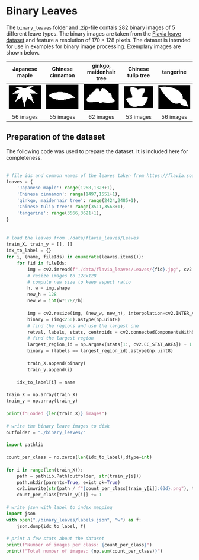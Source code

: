 # Binary Leaves
The `binary_leaves` folder and .zip-file contais 282 binary images of 5 different leave types. 
The binary images are taken from the [Flavia leave dataset](https://flavia.sourceforge.net/) and feature a resolution of $170 \times 128$ pixels. The dataset is intended for use in examples for binary image processing.
Exemplary images are shown below. 

|  Japanese maple |  Chinese cinnamon  | ginkgo, maidenhair tree | Chinese tulip tree | tangerine |
| :-: | :-: | :-: | :-: | :-: |
| ![a Japanes maple leave](/binary_leaves/0/000.png) | ![a Chinese cinnamon leave](/binary_leaves/1/000.png) | ![a ginkgo, maidenhair tree leave](/binary_leaves/2/000.png) | ![a Chinese tulip tree leave](/binary_leaves/3/000.png) | ![a tangerine leave](/binary_leaves/4/000.png) |
| 56 images | 55 images | 62 images | 53 images | 56 images |

## Preparation of the dataset

The following code was used to prepare the dataset. It is included here for completeness. 

```python

# file ids and common names of the leaves taken from https://flavia.sourceforge.net/
leaves = {
    'Japanese maple': range(1268,1323+1),
    'Chinese cinnamon': range(1497,1551+1),
    'ginkgo, maidenhair tree': range(2424,2485+1),
    'Chinese tulip tree': range(3511,3563+1),
    'tangerine': range(3566,3621+1),
}


# load the leaves from ./data/flavia_leaves/Leaves
train_X, train_y = [], []
idx_to_label = {}
for i, (name, fileIds) in enumerate(leaves.items()):
    for fid in fileIds:
        img = cv2.imread(f"./data/flavia_leaves/Leaves/{fid}.jpg", cv2.IMREAD_GRAYSCALE)
        # resize images to 128x128
        # compute new size to keep aspect ratio
        h, w = img.shape
        new_h = 128
        new_w = int(w*128//h)
        
        img = cv2.resize(img, (new_w, new_h), interpolation=cv2.INTER_AREA)
        binary = (img<250).astype(np.uint8)
        # find the regions and use the largest one
        retval, labels, stats, centroids = cv2.connectedComponentsWithStats(binary.astype(np.uint8))
        # find the largest region
        largest_region_id = np.argmax(stats[1:, cv2.CC_STAT_AREA]) + 1
        binary = (labels == largest_region_id).astype(np.uint8)
        
        train_X.append(binary)
        train_y.append(i)

    idx_to_label[i] = name

train_X = np.array(train_X)
train_y = np.array(train_y)

print(f"Loaded {len(train_X)} images")

# write the binary leave images to disk
outfolder = "./binary_leaves/"

import pathlib

count_per_class = np.zeros(len(idx_to_label),dtype=int)

for i in range(len(train_X)):
    path = pathlib.Path(outfolder, str(train_y[i]))
    path.mkdir(parents=True, exist_ok=True)
    cv2.imwrite(str(path / f"{count_per_class[train_y[i]]:03d}.png"), train_X[i]*255)
    count_per_class[train_y[i]] += 1

# write json with label to index mapping
import json
with open("./binary_leaves/labels.json", "w") as f:
    json.dump(idx_to_label, f)

# print a few stats about the dataset
print(f"Number of images per class: {count_per_class}")
print(f"Total number of images: {np.sum(count_per_class)}")
```
